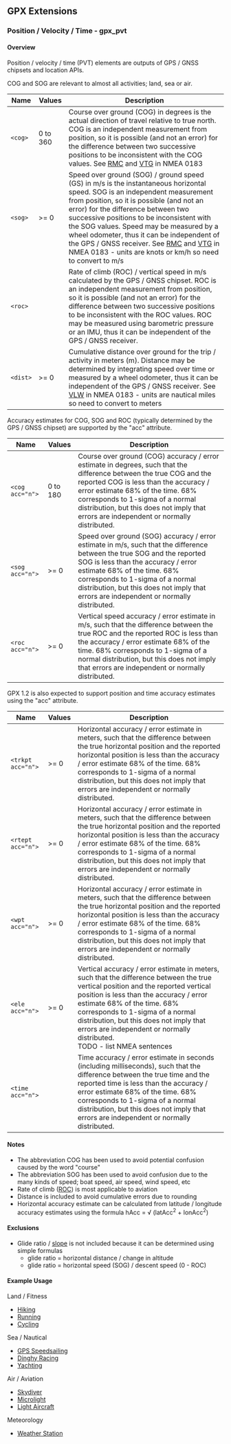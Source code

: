 ## GPX Extensions

### Position / Velocity / Time - gpx_pvt

#### Overview

Position / velocity / time (PVT) elements are outputs of GPS / GNSS chipsets and location APIs.

COG and SOG are relevant to almost all activities; land, sea or air.

| Name     | Values   | Description                                                  |
| -------- | -------- | ------------------------------------------------------------ |
| `<cog>`  | 0 to 360 | Course over ground (COG) in degrees is the actual direction of travel relative to true north. COG is an independent measurement from position, so it is possible (and not an error) for the difference between two successive positions to be inconsistent with the COG values. See [RMC](https://gpsd.gitlab.io/gpsd/NMEA.html#_rmc_recommended_minimum_navigation_information) and [VTG](https://gpsd.gitlab.io/gpsd/NMEA.html#_vtg_track_made_good_and_ground_speed) in NMEA 0183 |
| `<sog>`  | >= 0     | Speed over ground (SOG) / ground speed (GS) in m/s is the instantaneous horizontal speed. SOG is an independent measurement from position, so it is possible (and not an error) for the difference between two successive positions to be inconsistent with the SOG values. Speed may be measured by a wheel odometer, thus it can be independent of the GPS / GNSS receiver. See [RMC](https://gpsd.gitlab.io/gpsd/NMEA.html#_rmc_recommended_minimum_navigation_information) and [VTG](https://gpsd.gitlab.io/gpsd/NMEA.html#_vtg_track_made_good_and_ground_speed) in NMEA 0183 - units are knots or km/h so need to convert to m/s |
| `<roc>`  |          | Rate of climb (ROC) / vertical speed in m/s calculated by the GPS / GNSS chipset. ROC is an independent measurement from position, so it is possible (and not an error) for the difference between two successive positions to be inconsistent with the ROC values. ROC may be measured using barometric pressure or an IMU, thus it can be independent of the GPS / GNSS receiver. |
| `<dist>` | >= 0     | Cumulative distance over ground for the trip / activity in meters (m). Distance may be determined by integrating speed over time or measured by a wheel odometer, thus it can be independent of the GPS / GNSS receiver. See [VLW](https://gpsd.gitlab.io/gpsd/NMEA.html#_vlw_distance_traveled_through_water) in NMEA 0183 - units are nautical miles so need to convert to meters |

Accuracy estimates for COG, SOG and ROC (typically determined by the GPS / GNSS chipset) are supported by the "acc" attribute.

| Name             | Values   | Description                                                  |
| ---------------- | -------- | ------------------------------------------------------------ |
| `<cog acc="n">`  | 0 to 180 | Course over ground (COG) accuracy / error estimate in degrees, such that the difference between the true COG and the reported COG is less than the accuracy / error estimate 68% of the time. 68% corresponds to 1-sigma of a normal distribution, but this does not imply that errors are independent or normally distributed. |
| `<sog  acc="n">` | >= 0     | Speed over ground (SOG) accuracy / error estimate in m/s, such that the difference between the true SOG and the reported SOG is less than the accuracy / error estimate 68% of the time. 68% corresponds to 1-sigma of a normal distribution, but this does not imply that errors are independent or normally distributed. |
| `<roc  acc="n">` | >= 0     | Vertical speed accuracy / error estimate in m/s, such that the difference between the true ROC and the reported ROC is less than the accuracy / error estimate 68% of the time. 68% corresponds to 1-sigma of a normal distribution, but this does not imply that errors are independent or normally distributed. |

GPX 1.2 is also expected to support position and time accuracy estimates using the "acc" attribute.

| Name              | Values | Description                                                  |
| ----------------- | ------ | ------------------------------------------------------------ |
| `<trkpt acc="n">` | >= 0   | Horizontal accuracy / error estimate in meters, such that the difference between the true horizontal position and the reported horizontal position is less than the accuracy / error estimate 68% of the time. 68% corresponds to 1-sigma of a normal distribution, but this does not imply that errors are independent or normally distributed. |
| `<rtept acc="n">` | >= 0   | Horizontal accuracy / error estimate in meters, such that the difference between the true horizontal position and the reported horizontal position is less than the accuracy / error estimate 68% of the time. 68% corresponds to 1-sigma of a normal distribution, but this does not imply that errors are independent or normally distributed. |
| `<wpt acc="n">`   | >= 0   | Horizontal accuracy / error estimate in meters, such that the difference between the true horizontal position and the reported horizontal position is less than the accuracy / error estimate 68% of the time. 68% corresponds to 1-sigma of a normal distribution, but this does not imply that errors are independent or normally distributed. |
| `<ele acc="n">`   | >= 0   | Vertical accuracy / error estimate in meters, such that the difference between the true vertical position and the reported vertical position is less than the accuracy / error estimate 68% of the time. 68% corresponds to 1-sigma of a normal distribution, but this does not imply that errors are independent or normally distributed.<br />TODO - list NMEA sentences |
| `<time acc="n">`  |        | Time accuracy / error estimate in seconds (including milliseconds), such that the difference between the true time and the reported time is less than the accuracy / error estimate 68% of the time. 68% corresponds to 1-sigma of a normal distribution, but this does not imply that errors are independent or normally distributed. |



#### Notes

- The abbreviation COG has been used to avoid potential confusion caused by the word "course"
- The abbreviation SOG has been used to avoid confusion due to the many kinds of speed; boat speed, air speed, wind speed, etc
- Rate of climb ([ROC](https://en.wikipedia.org/wiki/Rate_of_climb)) is most applicable to aviation
- Distance is included to avoid cumulative errors due to rounding
- Horizontal accuracy estimate can be calculated from latitude / longitude accuracy estimates using the formula hAcc = √ (latAcc<sup>2</sup> + lonAcc<sup>2</sup>)



#### Exclusions

- Glide ratio / [slope](https://www.nasa.gov/pdf/582952main_Glide-Slope%20Ratio%20Explanation.pdf) is not included because it can be determined using simple formulas
  - glide ratio = horizontal distance /  change in altitude
  - glide ratio = horizontal speed (SOG) / descent speed (0 - ROC)



#### Example Usage

Land / Fitness

- [Hiking](../examples/fit/hiking.md)
- [Running](../examples/fit/running.md)
- [Cycling](../examples/fit/cycling.md)

Sea / Nautical

- [GPS Speedsailing](../examples/sea/gpsss.md)
- [Dinghy Racing](../examples/sea/dinghy.md)
- [Yachting](../examples/sea/yacht.md)

Air / Aviation

- [Skydiver](../examples/air/skydiver.md)
- [Microlight](../examples/air/microlight.md)
- [Light Aircraft](../examples/air/aircraft.md) 

Meteorology

- [Weather Station](../examples/met/weather.md)

